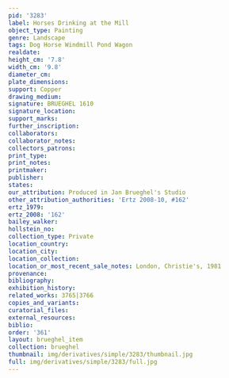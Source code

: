 ```yaml
---
pid: '3283'
label: Horses Drinking at the Mill
object_type: Painting
genre: Landscape
tags: Dog Horse Windmill Pond Wagon
realdate: 
height_cm: '7.8'
width_cm: '9.8'
diameter_cm: 
plate_dimensions: 
support: Copper
drawing_medium: 
signature: BRUEGHEL 1610
signature_location: 
support_marks: 
further_inscription: 
collaborators: 
collaborator_notes: 
collectors_patrons: 
print_type: 
print_notes: 
printmaker: 
publisher: 
states: 
our_attribution: Produced in Jan Brueghel's Studio
other_attribution_authorities: 'Ertz 2008-10, #162'
ertz_1979: 
ertz_2008: '162'
bailey_walker: 
hollstein_no: 
collection_type: Private
location_country: 
location_city: 
location_collection: 
location_or_most_recent_sale_notes: London, Christie's, 1981
provenance: 
bibliography: 
exhibition_history: 
related_works: 3765|3766
copies_and_variants: 
curatorial_files: 
external_resources: 
biblio: 
order: '361'
layout: brueghel_item
collection: brueghel
thumbnail: img/derivatives/simple/3283/thumbnail.jpg
full: img/derivatives/simple/3283/full.jpg
---
```

